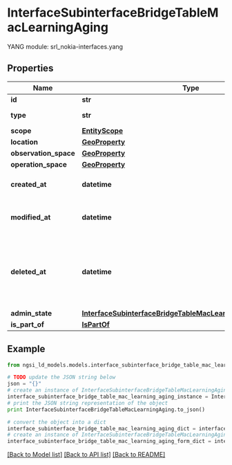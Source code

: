 # InterfaceSubinterfaceBridgeTableMacLearningAging

 YANG module: srl_nokia-interfaces.yang 

## Properties

Name | Type | Description | Notes
------------ | ------------- | ------------- | -------------
**id** | **str** | Entity id.  | [optional] 
**type** | **str** | NGSI-LD Entity identifier. It has to be InterfaceSubinterfaceBridgeTableMacLearningAging. | [default to 'InterfaceSubinterfaceBridgeTableMacLearningAging']
**scope** | [**EntityScope**](EntityScope.md) |  | [optional] 
**location** | [**GeoProperty**](GeoProperty.md) |  | [optional] 
**observation_space** | [**GeoProperty**](GeoProperty.md) |  | [optional] 
**operation_space** | [**GeoProperty**](GeoProperty.md) |  | [optional] 
**created_at** | **datetime** | Is defined as the temporal Property at which the Entity, Property or Relationship was entered into an NGSI-LD system.  | [optional] [readonly] 
**modified_at** | **datetime** | Is defined as the temporal Property at which the Entity, Property or Relationship was last modified in an NGSI-LD system, e.g. in order to correct a previously entered incorrect value.  | [optional] [readonly] 
**deleted_at** | **datetime** | Is defined as the temporal Property at which the Entity, Property or Relationship was deleted from an NGSI-LD system.  Entity deletion timestamp. See clause 4.8 It is only used in notifications reporting deletions and in the Temporal Representation of Entities (clause 4.5.6), Properties (clause 4.5.7), Relationships (clause 4.5.8) and LanguageProperties (clause 5.2.32).  | [optional] [readonly] 
**admin_state** | [**InterfaceSubinterfaceBridgeTableMacLearningAgingAdminState**](InterfaceSubinterfaceBridgeTableMacLearningAgingAdminState.md) |  | [optional] 
**is_part_of** | [**IsPartOf**](IsPartOf.md) |  | 

## Example

```python
from ngsi_ld_models.models.interface_subinterface_bridge_table_mac_learning_aging import InterfaceSubinterfaceBridgeTableMacLearningAging

# TODO update the JSON string below
json = "{}"
# create an instance of InterfaceSubinterfaceBridgeTableMacLearningAging from a JSON string
interface_subinterface_bridge_table_mac_learning_aging_instance = InterfaceSubinterfaceBridgeTableMacLearningAging.from_json(json)
# print the JSON string representation of the object
print InterfaceSubinterfaceBridgeTableMacLearningAging.to_json()

# convert the object into a dict
interface_subinterface_bridge_table_mac_learning_aging_dict = interface_subinterface_bridge_table_mac_learning_aging_instance.to_dict()
# create an instance of InterfaceSubinterfaceBridgeTableMacLearningAging from a dict
interface_subinterface_bridge_table_mac_learning_aging_form_dict = interface_subinterface_bridge_table_mac_learning_aging.from_dict(interface_subinterface_bridge_table_mac_learning_aging_dict)
```
[[Back to Model list]](../README.md#documentation-for-models) [[Back to API list]](../README.md#documentation-for-api-endpoints) [[Back to README]](../README.md)


